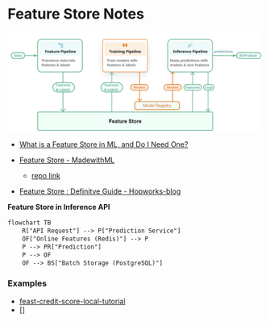 # Feature Store Notes

![diagram](images/diagram.png)

- [What is a Feature Store in ML, and Do I Need One?](https://www.qwak.com/post/what-is-a-feature-store-in-ml)

- [Feature Store - MadewithML](https://madewithml.com/courses/mlops/feature-store/#when-do-i-need-a-feature-store)
    - [repo link](https://github.com/GokuMohandas/feature-store/tree/main)

- [Feature Store : Definitve Guide - Hopworks-blog](https://mljam.com/feature-store/)


**Feature Store in Inference API**


```mermaid
flowchart TB
    R["API Request"] --> P["Prediction Service"]
    OF["Online Features (Redis)"] --> P
    P --> PR["Prediction"]
    P --> OF
    OF --> BS["Batch Storage (PostgreSQL)"]

```


### Examples

- [feast-credit-score-local-tutorial](https://github.com/feast-dev/feast-credit-score-local-tutorial)
- []